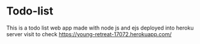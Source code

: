 # Todo-list
This is a todo list web app made with node js and ejs
deployed into heroku server 
visit to check https://young-retreat-17072.herokuapp.com/
